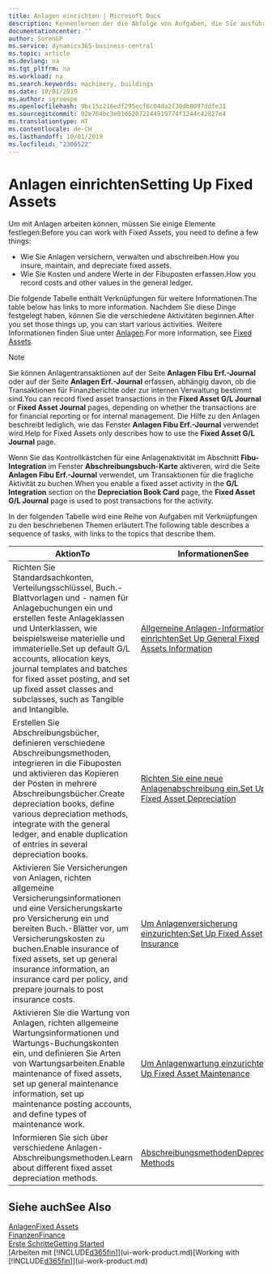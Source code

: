 ```yaml
---
title: Anlagen einrichten | Microsoft Docs
description: Kennenlernen der die Abfolge von Aufgaben, die Sie ausführen müssen, um Anlagen einzurichten, wie Arbeitsplätze oder Gebäude.
documentationcenter: ''
author: SorenGP
ms.service: dynamics365-business-central
ms.topic: article
ms.devlang: na
ms.tgt_pltfrm: na
ms.workload: na
ms.search.keywords: machinery, buildings
ms.date: 10/01/2019
ms.author: sgroespe
ms.openlocfilehash: 9bc15c216edf295ecf6c04da2f30db8097ddfe31
ms.sourcegitcommit: 02e704bc3e01d62072144919774f1244c42827e4
ms.translationtype: HT
ms.contentlocale: de-CH
ms.lasthandoff: 10/01/2019
ms.locfileid: "2306522"
---
```

# <a name="setting-up-fixed-assets"></a><span data-ttu-id="ea87d-103">Anlagen einrichten</span><span class="sxs-lookup"><span data-stu-id="ea87d-103">Setting Up Fixed Assets</span></span>
<span data-ttu-id="ea87d-104">Um mit Anlagen arbeiten können, müssen Sie einige Elemente festlegen:</span><span class="sxs-lookup"><span data-stu-id="ea87d-104">Before you can work with Fixed Assets, you need to define a few things:</span></span>  

* <span data-ttu-id="ea87d-105">Wie Sie Anlagen versichern, verwalten und abschreiben.</span><span class="sxs-lookup"><span data-stu-id="ea87d-105">How you insure, maintain, and depreciate fixed assets.</span></span>  
* <span data-ttu-id="ea87d-106">Wie Sie Kosten und andere Werte in der Fibuposten erfassen.</span><span class="sxs-lookup"><span data-stu-id="ea87d-106">How you record costs and other values in the general ledger.</span></span>  

<span data-ttu-id="ea87d-107">Die folgende Tabelle enthält Verknüpfungen für weitere Informationen.</span><span class="sxs-lookup"><span data-stu-id="ea87d-107">The table below has links to more information.</span></span> <span data-ttu-id="ea87d-108">Nachdem Sie diese Dinge festgelegt haben, können Sie die verschiedene Aktivitäten beginnen.</span><span class="sxs-lookup"><span data-stu-id="ea87d-108">After you set those things up, you can start various activities.</span></span> <span data-ttu-id="ea87d-109">Weitere Informationen finden Siue unter [Anlagen](fa-manage.md).</span><span class="sxs-lookup"><span data-stu-id="ea87d-109">For more information, see [Fixed Assets](fa-manage.md).</span></span>  

> [!NOTE]  
>   <span data-ttu-id="ea87d-110">Sie können Anlagentransaktionen auf der Seite **Anlagen Fibu Erf.-Journal** oder auf der Seite **Anlagen Erf.-Journal** erfassen, abhängig davon, ob die Transaktionen für Finanzberichte oder zur internen Verwaltung bestimmt sind.</span><span class="sxs-lookup"><span data-stu-id="ea87d-110">You can record fixed asset transactions in the **Fixed Asset G/L Journal** or **Fixed Asset Journal** pages, depending on whether the transactions are for financial reporting or for internal management.</span></span> <span data-ttu-id="ea87d-111">Die Hilfe zu den Anlagen beschreibt lediglich, wie das Fenster **Anlagen Fibu Erf.-Journal** verwendet wird.</span><span class="sxs-lookup"><span data-stu-id="ea87d-111">Help for Fixed Assets only describes how to use the **Fixed Asset G/L Journal** page.</span></span>  

<span data-ttu-id="ea87d-112">Wenn Sie das Kontrollkästchen für eine Anlagenaktivität im Abschnitt **Fibu-Integration** im Fenster **Abschreibungsbuch-Karte** aktiveren, wird die Seite **Anlagen Fibu Erf.-Journal** verwendet, um Transaktionen für die fragliche Aktivität zu buchen.</span><span class="sxs-lookup"><span data-stu-id="ea87d-112">When you enable a fixed asset activity in the **G/L Integration** section on the **Depreciation Book Card** page, the **Fixed Asset G/L Journal** page is used to post transactions for the activity.</span></span>

<span data-ttu-id="ea87d-113">In der folgenden Tabelle wird eine Reihe von Aufgaben mit Verknüpfungen zu den beschriebenen Themen erläutert.</span><span class="sxs-lookup"><span data-stu-id="ea87d-113">The following table describes a sequence of tasks, with links to the topics that describe them.</span></span>  

| <span data-ttu-id="ea87d-114">Aktion</span><span class="sxs-lookup"><span data-stu-id="ea87d-114">To</span></span> | <span data-ttu-id="ea87d-115">Informationen</span><span class="sxs-lookup"><span data-stu-id="ea87d-115">See</span></span> |
| --- | --- |
| <span data-ttu-id="ea87d-116">Richten Sie Standardsachkonten, Verteilungsschlüssel, Buch.-Blattvorlagen und - namen für Anlagebuchungen ein und erstellen feste Anlageklassen und Unterklassen, wie beispielsweise materielle und immaterielle.</span><span class="sxs-lookup"><span data-stu-id="ea87d-116">Set up default G/L accounts, allocation keys, journal templates and batches for fixed asset posting, and set up fixed asset classes and subclasses, such as Tangible and Intangible.</span></span> |[<span data-ttu-id="ea87d-117">Allgemeine Anlagen-Informationen einrichten</span><span class="sxs-lookup"><span data-stu-id="ea87d-117">Set Up General Fixed Assets Information</span></span>](fa-how-setup-general.md) |
| <span data-ttu-id="ea87d-118">Erstellen Sie Abschreibungsbücher, definieren verschiedene Abschreibungsmethoden, integrieren in die Fibuposten und aktivieren das Kopieren der Posten in mehrere Abschreibungsbücher.</span><span class="sxs-lookup"><span data-stu-id="ea87d-118">Create depreciation books, define various depreciation methods, integrate with the general ledger, and enable duplication of entries in several depreciation books.</span></span> |[<span data-ttu-id="ea87d-119">Richten Sie eine neue Anlagenabschreibung ein.</span><span class="sxs-lookup"><span data-stu-id="ea87d-119">Set Up Fixed Asset Depreciation</span></span>](fa-how-setup-depreciation.md) |
| <span data-ttu-id="ea87d-120">Aktivieren Sie Versicherungen von Anlagen, richten allgemeine Versicherungsinformationen und eine Versicherungskarte pro Versicherung ein und bereiten Buch.-Blätter vor, um Versicherungskosten zu buchen.</span><span class="sxs-lookup"><span data-stu-id="ea87d-120">Enable insurance of fixed assets, set up general insurance information, an insurance card per policy, and prepare journals to post insurance costs.</span></span> |[<span data-ttu-id="ea87d-121">Um Anlagenversicherung einzurichten:</span><span class="sxs-lookup"><span data-stu-id="ea87d-121">Set Up Fixed Asset Insurance</span></span>](fa-how-setup-insurance.md) |
| <span data-ttu-id="ea87d-122">Aktivieren Sie die Wartung von Anlagen, richten allgemeine Wartungsinformationen und Wartungs-Buchungskonten ein, und definieren Sie Arten von Wartungsarbeiten.</span><span class="sxs-lookup"><span data-stu-id="ea87d-122">Enable maintenance of fixed assets, set up general maintenance information, set up maintenance posting accounts, and define types of maintenance work.</span></span> |[<span data-ttu-id="ea87d-123">Um Anlagenwartung einzurichten:</span><span class="sxs-lookup"><span data-stu-id="ea87d-123">Set Up Fixed Asset Maintenance</span></span>](fa-how-setup-maintenance.md) |
| <span data-ttu-id="ea87d-124">Informieren Sie sich über verschiedene Anlagen-Abschreibungsmethoden.</span><span class="sxs-lookup"><span data-stu-id="ea87d-124">Learn about different fixed asset depreciation methods.</span></span> |[<span data-ttu-id="ea87d-125">Abschreibungsmethoden</span><span class="sxs-lookup"><span data-stu-id="ea87d-125">Depreciation Methods</span></span>](fa-depreciation-methods.md) |

## <a name="see-also"></a><span data-ttu-id="ea87d-126">Siehe auch</span><span class="sxs-lookup"><span data-stu-id="ea87d-126">See Also</span></span>
[<span data-ttu-id="ea87d-127">Anlagen</span><span class="sxs-lookup"><span data-stu-id="ea87d-127">Fixed Assets</span></span>](fa-manage.md)  
[<span data-ttu-id="ea87d-128">Finanzen</span><span class="sxs-lookup"><span data-stu-id="ea87d-128">Finance</span></span>](finance.md)  
[<span data-ttu-id="ea87d-129">Erste Schritte</span><span class="sxs-lookup"><span data-stu-id="ea87d-129">Getting Started</span></span>](product-get-started.md)  
<span data-ttu-id="ea87d-130">[Arbeiten mit [!INCLUDE[d365fin](includes/d365fin_md.md)]](ui-work-product.md)</span><span class="sxs-lookup"><span data-stu-id="ea87d-130">[Working with [!INCLUDE[d365fin](includes/d365fin_md.md)]](ui-work-product.md)</span></span>
